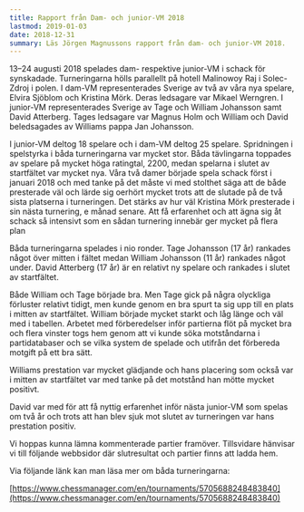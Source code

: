 ```yaml
---
title: Rapport från Dam- och junior-VM 2018
lastmod: 2019-01-03
date: 2018-12-31
summary: Läs Jörgen Magnussons rapport från dam- och junior-VM 2018.
---
```


13–24 augusti 2018 spelades dam- respektive junior-VM i schack för synskadade. Turneringarna hölls parallellt på hotell Malinowoy Raj i Solec-Zdroj i polen. I dam-VM representerades Sverige av två av våra nya spelare, Elvira Sjöblom och Kristina Mörk. Deras ledsagare var Mikael Werngren. I junior-VM representerades Sverige av Tage och William Johansson samt David Atterberg. Tages ledsagare var Magnus Holm och William och David beledsagades av Williams pappa Jan Johansson.

I junior-VM deltog 18 spelare och i dam-VM deltog 25 spelare. Spridningen i spelstyrka i båda turneringarna var mycket stor. Båda tävlingarna toppades av spelare på mycket höga ratingtal, 2200, medan spelarna i slutet av startfältet var mycket nya. Våra två damer började spela schack först i januari 2018 och med tanke på det måste vi med stolthet säga att de både presterade väl och lärde sig oerhört mycket trots att de slutade på de två sista platserna i turneringen. Det stärks av hur väl Kristina Mörk presterade i sin nästa turnering, e månad senare. Att få erfarenhet och att ägna sig åt schack så intensivt som en sådan turnering innebär ger mycket på flera plan

Båda turneringarna spelades i nio ronder. Tage Johansson (17 år) rankades något över mitten i fältet medan William Johansson (11 år) rankades något under. David Atterberg (17 år) är en relativt ny spelare och rankades i slutet av startfältet.

Både William och Tage började bra. Men Tage gick på några olyckliga förluster relativt tidigt, men kunde genom en bra spurt ta sig upp till en plats i mitten av startfältet. William började mycket starkt och låg länge och väl med i tabellen. Arbetet med förberedelser inför partierna flöt på mycket bra och flera vinster togs hem genom att vi kunde söka motståndarna i partidatabaser och se vilka system de spelade och utifrån det förbereda motgift på ett bra sätt.

Williams prestation var mycket glädjande och hans placering som också var i mitten av startfältet var med tanke på det motstånd han mötte mycket positivt.

David var med för att få nyttig erfarenhet inför nästa junior-VM som spelas om två år och trots att han blev sjuk mot slutet av turneringen var hans prestation positiv.

Vi hoppas kunna lämna kommenterade partier framöver. Tillsvidare hänvisar vi till följande webbsidor där slutresultat och partier finns att ladda hem.

Via följande länk kan man läsa mer om båda turneringarna:

[https://www.chessmanager.com/en/tournaments/5705688248483840](https://www.chessmanager.com/en/tournaments/5705688248483840)
